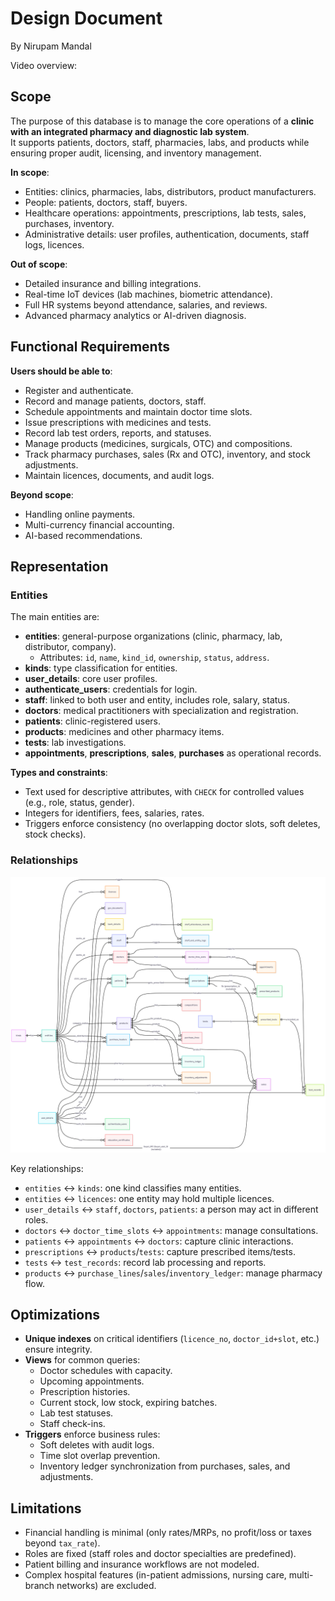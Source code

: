 # Design Document

By Nirupam Mandal

Video overview: <URL HERE>

## Scope

The purpose of this database is to manage the core operations of a **clinic with an integrated pharmacy and diagnostic lab system**.  
It supports patients, doctors, staff, pharmacies, labs, and products while ensuring proper audit, licensing, and inventory management.

**In scope**:
- Entities: clinics, pharmacies, labs, distributors, product manufacturers.
- People: patients, doctors, staff, buyers.
- Healthcare operations: appointments, prescriptions, lab tests, sales, purchases, inventory.
- Administrative details: user profiles, authentication, documents, staff logs, licences.

**Out of scope**:
- Detailed insurance and billing integrations.
- Real-time IoT devices (lab machines, biometric attendance).
- Full HR systems beyond attendance, salaries, and reviews.
- Advanced pharmacy analytics or AI-driven diagnosis.

## Functional Requirements

**Users should be able to**:
- Register and authenticate.
- Record and manage patients, doctors, staff.
- Schedule appointments and maintain doctor time slots.
- Issue prescriptions with medicines and tests.
- Record lab test orders, reports, and statuses.
- Manage products (medicines, surgicals, OTC) and compositions.
- Track pharmacy purchases, sales (Rx and OTC), inventory, and stock adjustments.
- Maintain licences, documents, and audit logs.

**Beyond scope**:
- Handling online payments.
- Multi-currency financial accounting.
- AI-based recommendations.

## Representation

### Entities

The main entities are:
- **entities**: general-purpose organizations (clinic, pharmacy, lab, distributor, company).
  - Attributes: `id`, `name`, `kind_id`, `ownership`, `status`, `address`.
- **kinds**: type classification for entities.
- **user_details**: core user profiles.
- **authenticate_users**: credentials for login.
- **staff**: linked to both user and entity, includes role, salary, status.
- **doctors**: medical practitioners with specialization and registration.
- **patients**: clinic-registered users.
- **products**: medicines and other pharmacy items.
- **tests**: lab investigations.
- **appointments**, **prescriptions**, **sales**, **purchases** as operational records.

**Types and constraints**:
- Text used for descriptive attributes, with `CHECK` for controlled values (e.g., role, status, gender).
- Integers for identifiers, fees, salaries, rates.
- Triggers enforce consistency (no overlapping doctor slots, soft deletes, stock checks).

### Relationships

![ER Diagram](images\clinic-er-diagram.png)

Key relationships:
- `entities` ↔ `kinds`: one kind classifies many entities.
- `entities` ↔ `licences`: one entity may hold multiple licences.
- `user_details` ↔ `staff`, `doctors`, `patients`: a person may act in different roles.
- `doctors` ↔ `doctor_time_slots` ↔ `appointments`: manage consultations.
- `patients` ↔ `appointments` ↔ `doctors`: capture clinic interactions.
- `prescriptions` ↔ `products`/`tests`: capture prescribed items/tests.
- `tests` ↔ `test_records`: record lab processing and reports.
- `products` ↔ `purchase_lines`/`sales`/`inventory_ledger`: manage pharmacy flow.

## Optimizations

- **Unique indexes** on critical identifiers (`licence_no`, `doctor_id+slot`, etc.) ensure integrity.
- **Views** for common queries:
  - Doctor schedules with capacity.
  - Upcoming appointments.
  - Prescription histories.
  - Current stock, low stock, expiring batches.
  - Lab test statuses.
  - Staff check-ins.
- **Triggers** enforce business rules:
  - Soft deletes with audit logs.
  - Time slot overlap prevention.
  - Inventory ledger synchronization from purchases, sales, and adjustments.

## Limitations

- Financial handling is minimal (only rates/MRPs, no profit/loss or taxes beyond `tax_rate`).
- Roles are fixed (staff roles and doctor specialties are predefined).
- Patient billing and insurance workflows are not modeled.
- Complex hospital features (in-patient admissions, nursing care, multi-branch networks) are excluded.


